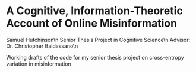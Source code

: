 # A Cognitive, Information-Theoretic Account of Online Misinformation

Samuel Hutchinson\n
Senior Thesis Project in Cognitive Science\n
Advisor: Dr. Christopher Baldassano\n

Working drafts of the code for my senior thesis project on cross-entropy variation in misinformation

